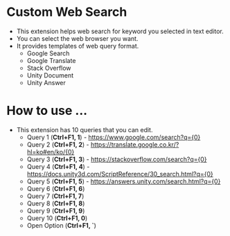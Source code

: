 # Custom Web Search
* This extension helps web search for keyword you selected in text editor.
* You can select the web browser you want.
* It provides templates of web query format.
  - Google Search
  - Google Translate
  - Stack Overflow
  - Unity Document
  - Unity Answer

# How to use ...
* This extension has 10 queries that you can edit.
   - Query  1 (__Ctrl+F1, 1__) - https://www.google.com/search?q={0}
   - Query  2 (__Ctrl+F1, 2__) - https://translate.google.co.kr/?hl=ko#en/ko/{0}
   - Query  3 (__Ctrl+F1, 3__) - https://stackoverflow.com/search?q={0}
   - Query  4 (__Ctrl+F1, 4__) - https://docs.unity3d.com/ScriptReference/30_search.html?q={0}
   - Query  5 (__Ctrl+F1, 5__) - https://answers.unity.com/search.html?q={0}
   - Query  6 (__Ctrl+F1, 6__)
   - Query  7 (__Ctrl+F1, 7__)
   - Query  8 (__Ctrl+F1, 8__)
   - Query  9 (__Ctrl+F1, 9__)
   - Query 10 (__Ctrl+F1, 0__)
   - Open Option (__Ctrl+F1, `__)